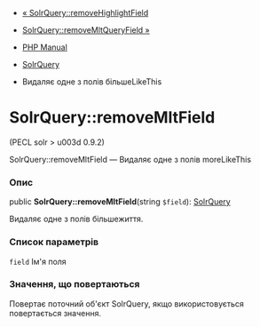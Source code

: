 - [«
SolrQuery::removeHighlightField](solrquery.removehighlightfield.md)
- [SolrQuery::removeMltQueryField
»](solrquery.removemltqueryfield.md)

- [PHP Manual](index.md)
- [SolrQuery](class.solrquery.md)
- Видаляє одне з полів більшеLikeThis

# SolrQuery::removeMltField

(PECL solr \> u003d 0.9.2)

SolrQuery::removeMltField — Видаляє одне з полів moreLikeThis

### Опис

public **SolrQuery::removeMltField**(string `$field`):
[SolrQuery](class.solrquery.md)

Видаляє одне з полів більшежиття.

### Список параметрів

`field`
Ім'я поля

### Значення, що повертаються

Повертає поточний об'єкт SolrQuery, якщо використовується повертається
значення.
